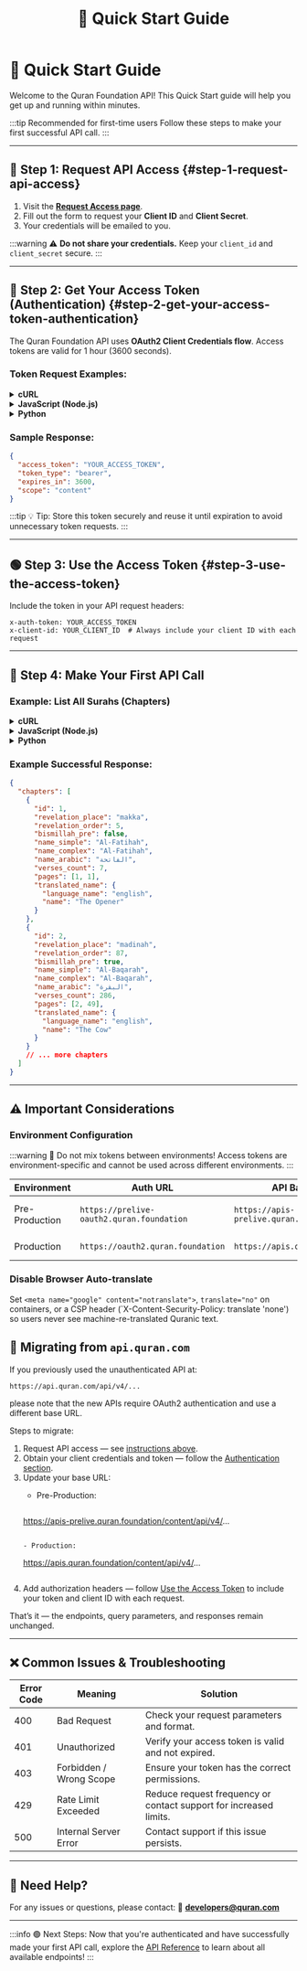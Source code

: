 ﻿---
id: index
title: 🚀 Quick Start Guide
sidebar_label: Quick Start
---

# 🚀 Quick Start Guide

Welcome to the Quran Foundation API! This Quick Start guide will help you get up and running within minutes.

:::tip Recommended for first-time users
Follow these steps to make your first successful API call.
:::

---

## 📩 Step 1: Request API Access {#step-1-request-api-access}

1. Visit the **[Request Access page](https://api-docs.quran.foundation/request-access)**.
2. Fill out the form to request your **Client ID** and **Client Secret**.
3. Your credentials will be emailed to you.

:::warning
⚠️ **Do not share your credentials.** Keep your ``client_id`` and ``client_secret`` secure.
:::

---

## 🔑 Step 2: Get Your Access Token (Authentication) {#step-2-get-your-access-token-authentication}

The Quran Foundation API uses **OAuth2 Client Credentials flow**. Access tokens are valid for 1 hour (3600 seconds).

### Token Request Examples:

<details>
<summary><b>cURL</b></summary>

```bash
curl --request POST \
  --url https://prelive-oauth2.quran.foundation/oauth2/token \
  --user 'YOUR_CLIENT_ID:YOUR_CLIENT_SECRET' \
  --header 'Content-Type: application/x-www-form-urlencoded' \
  --data 'grant_type=client_credentials&scope=content'
```
</details>

<details>
<summary><b>JavaScript (Node.js)</b></summary>

```javascript
const axios = require('axios');

async function getAccessToken() {
  const clientId = 'YOUR_CLIENT_ID';
  const clientSecret = 'YOUR_CLIENT_SECRET';

  const auth = Buffer.from(`${clientId}:${clientSecret}`).toString('base64');

  try {
    const response = await axios({
      method: 'post',
      url: 'https://prelive-oauth2.quran.foundation/oauth2/token',
      headers: {
        'Authorization': `Basic ${auth}`,
        'Content-Type': 'application/x-www-form-urlencoded'
      },
      data: 'grant_type=client_credentials&scope=content'
    });

    return response.data.access_token;
  } catch (error) {
    console.error('Error getting access token:', error);
  }
}
```
</details>

<details>
<summary><b>Python</b></summary>

```python
import requests

def get_access_token():
    client_id = 'YOUR_CLIENT_ID'
    client_secret = 'YOUR_CLIENT_SECRET'

    response = requests.post(
        'https://prelive-oauth2.quran.foundation/oauth2/token',
        auth=(client_id, client_secret),
        headers={'Content-Type': 'application/x-www-form-urlencoded'},
        data='grant_type=client_credentials&scope=content'
    )

    return response.json()['access_token']
```
</details>

### Sample Response:

```json
{
  "access_token": "YOUR_ACCESS_TOKEN",
  "token_type": "bearer",
  "expires_in": 3600,
  "scope": "content"
}
```

:::tip
💡 Tip: Store this token securely and reuse it until expiration to avoid unnecessary token requests.
:::

---

## 🟢 Step 3: Use the Access Token {#step-3-use-the-access-token}

Include the token in your API request headers:

```http
x-auth-token: YOUR_ACCESS_TOKEN
x-client-id: YOUR_CLIENT_ID  # Always include your client ID with each request
```

---

## 📂 Step 4: Make Your First API Call

### Example: List All Surahs (Chapters)

<details>
<summary><b>cURL</b></summary>

```bash
curl --request GET \
  --url https://apis-prelive.quran.foundation/content/api/v4/chapters \
  --header "x-auth-token: YOUR_ACCESS_TOKEN" \
  --header "x-client-id: YOUR_CLIENT_ID"
```
</details>

<details>
<summary><b>JavaScript (Node.js)</b></summary>

```javascript
const axios = require('axios');

async function getChapters(accessToken, clientId) {
  try {
    const response = await axios({
      method: 'get',
      url: 'https://apis-prelive.quran.foundation/content/api/v4/chapters',
      headers: {
        'x-auth-token': accessToken,
        'x-client-id': clientId
      }
    });

    return response.data;
  } catch (error) {
    console.error('Error fetching chapters:', error);
  }
}
```
</details>

<details>
<summary><b>Python</b></summary>

```python
import requests

def get_chapters(access_token, client_id):
    response = requests.get(
        'https://apis-prelive.quran.foundation/content/api/v4/chapters',
        headers={
            'x-auth-token': access_token,
            'x-client-id': client_id
        }
    )

    return response.json()
```
</details>

### Example Successful Response:

```json
{
  "chapters": [
    {
      "id": 1,
      "revelation_place": "makka",
      "revelation_order": 5,
      "bismillah_pre": false,
      "name_simple": "Al-Fatihah",
      "name_complex": "Al-Fatihah",
      "name_arabic": "الفاتحة",
      "verses_count": 7,
      "pages": [1, 1],
      "translated_name": {
        "language_name": "english",
        "name": "The Opener"
      }
    },
    {
      "id": 2,
      "revelation_place": "madinah",
      "revelation_order": 87,
      "bismillah_pre": true,
      "name_simple": "Al-Baqarah",
      "name_complex": "Al-Baqarah",
      "name_arabic": "البقرة",
      "verses_count": 286,
      "pages": [2, 49],
      "translated_name": {
        "language_name": "english",
        "name": "The Cow"
      }
    }
    // ... more chapters
  ]
}
```

---

## ⚠️ Important Considerations

### Environment Configuration

:::warning
🚩 Do not mix tokens between environments! Access tokens are environment-specific and cannot be used across different environments.
:::


| Environment    | Auth URL                                | API Base URL                            | Usage                   |
| -------------- | --------------------------------------- | --------------------------------------- | ----------------------- |
| Pre-Production | `https://prelive-oauth2.quran.foundation` | `https://apis-prelive.quran.foundation` | For testing and development |
| Production     | `https://oauth2.quran.foundation`       | `https://apis.quran.foundation`         | For live applications   |
### Disable Browser Auto-translate

Set `<meta name="google" content="notranslate">`, `translate="no"` on containers, or a CSP header (`X-Content-Security-Policy: translate 'none') so users never see machine-re-translated Quranic text.

## 🔄 Migrating from `api.quran.com`

If you previously used the unauthenticated API at:

```
https://api.quran.com/api/v4/...
```

please note that the new APIs require OAuth2 authentication and use a different base URL.

Steps to migrate:

1. Request API access — see [instructions above](#step-1-request-api-access).
2. Obtain your client credentials and token — follow the [Authentication section](#step-2-get-your-access-token-authentication).
3. Update your base URL:
    - Pre-Production:

      ```
     https://apis-prelive.quran.foundation/content/api/v4/...
      ```

    - Production:

      ```
     https://apis.quran.foundation/content/api/v4/...
      ```

4. Add authorization headers — follow [Use the Access Token](#step-3-use-the-access-token) to include your token and client ID with each request.

That’s it — the endpoints, query parameters, and responses remain unchanged.


---

## ❌ Common Issues & Troubleshooting

| Error Code | Meaning                 | Solution                                        |
| ---------- | ----------------------- | ----------------------------------------------- |
| 400        | Bad Request             | Check your request parameters and format.       |
| 401        | Unauthorized            | Verify your access token is valid and not expired. |
| 403        | Forbidden / Wrong Scope | Ensure your token has the correct permissions.  |
| 429        | Rate Limit Exceeded     | Reduce request frequency or contact support for increased limits. |
| 500        | Internal Server Error   | Contact support if this issue persists.         |

---

## 💼 Need Help?

For any issues or questions, please contact:
📧 **developers@quran.com**

---

:::info 🟢 Next Steps:
Now that you're authenticated and have successfully made your first API call, explore the [API Reference](/docs/category/content-apis) to learn about all available endpoints!
:::
